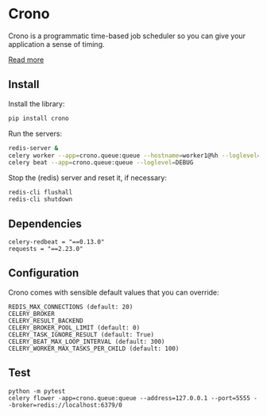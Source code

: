 # Crono

Crono is a programmatic time-based job scheduler so you can give your application a sense of timing.

[Read more](https://twitter.com/gduverger/status/1236054680133922816)

## Install

Install the library:
```python
pip install crono
```

Run the servers:
```bash
redis-server &
celery worker --app=crono.queue:queue --hostname=worker1@%h --loglevel=DEBUG
celery beat --app=crono.queue:queue --loglevel=DEBUG
```

Stop the (redis) server and reset it, if necessary:
```
redis-cli flushall
redis-cli shutdown
```

## Dependencies

	celery-redbeat = "==0.13.0"
	requests = "==2.23.0"

## Configuration

Crono comes with sensible default values that you can override:
```	
REDIS_MAX_CONNECTIONS (default: 20)	
CELERY_BROKER
CELERY_RESULT_BACKEND
CELERY_BROKER_POOL_LIMIT (default: 0)
CELERY_TASK_IGNORE_RESULT (default: True)
CELERY_BEAT_MAX_LOOP_INTERVAL (default: 300)
CELERY_WORKER_MAX_TASKS_PER_CHILD (default: 100)
```	

## Test

```
python -m pytest
celery flower -app=crono.queue:queue --address=127.0.0.1 --port=5555 --broker=redis://localhost:6379/0
```
